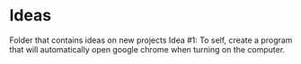 # Ideas
Folder that contains ideas on new projects
Idea #1:
To self, create a program that will automatically open google chrome when turning on the computer.
